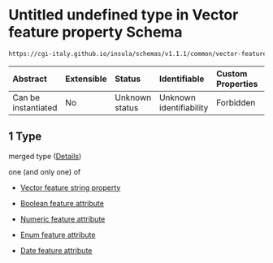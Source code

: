 # Untitled undefined type in Vector feature property Schema

```txt
https://cgi-italy.github.io/insula/schemas/v1.1.1/common/vector-feature-property.schema.json#/allOf/1
```



| Abstract            | Extensible | Status         | Identifiable            | Custom Properties | Additional Properties | Access Restrictions | Defined In                                                                                                         |
| :------------------ | :--------- | :------------- | :---------------------- | :---------------- | :-------------------- | :------------------ | :----------------------------------------------------------------------------------------------------------------- |
| Can be instantiated | No         | Unknown status | Unknown identifiability | Forbidden         | Allowed               | none                | [vector-feature-property.schema.json\*](schemas/common/vector-feature-property.schema.json) |

## 1 Type

merged type ([Details](vector-feature-property-allof-1.md))

one (and only one) of

* [Vector feature string property](vector-feature-property-defs-vector-feature-string-property.md)

* [Boolean feature attribute](vector-feature-property-defs-boolean-feature-attribute.md)

* [Numeric feature attribute](vector-feature-property-defs-numeric-feature-attribute.md)

* [Enum feature attribute](vector-feature-property-defs-enum-feature-attribute.md)

* [Date feature attribute](vector-feature-property-defs-date-feature-attribute.md)
